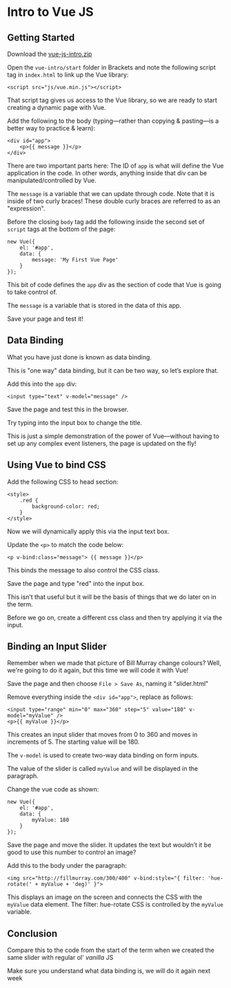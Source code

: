 # Intro to Vue JS

## Getting Started

Download the [vue-js-intro.zip](vue-js-intro.zip)

Open the `vue-intro/start` folder in Brackets and note the following script tag in `index.html` to link up the Vue library:

	<script src="js/vue.min.js"></script>

That script tag gives us access to the Vue library, so we are ready to start creating a dynamic page with Vue.

Add the following to the body (typing—rather than copying & pasting—is a better way to practice & learn):

	<div id="app">
		<p>{{ message }}</p>
    </div>

There are two important parts here: The ID of `app` is what will define the Vue application in the code. In other words, anything inside that div can be manipulated/controlled by Vue.

The `message` is a variable that we can update through code. Note that it is inside of two curly braces! These double curly braces are referred to as an "expression".

Before the closing `body` tag add the following inside the second set of `script` tags at the bottom of the page:

	new Vue({
		el: '#app',
		data: {
			message: 'My First Vue Page'
		}
	});

This bit of code defines the `app` div as the section of code that Vue is going to take control of.

The `message` is a variable that is stored in the data of this app. 

Save your page and test it!

## Data Binding

What you have just done is known as data binding.

This is "one way" data binding, but it can be two way, so let’s explore that.

Add this into the `app` div:

	<input type="text" v-model="message" />

Save the page and test this in the browser.

Try typing into the input box to change the title.

This is just a simple demonstration of the power of Vue—without having to set up any complex event listeners, the page is updated on the fly!

## Using Vue to bind CSS

Add the following CSS to head section:

	<style>
		.red {
			background-color: red;
		}
	</style>

Now we will dynamically apply this via the input text box.

Update the `<p>` to match the code below:

	<p v-bind:class="message"> {{ message }}</p>	

This binds the message to also control the CSS class.

Save the page and type "red" into the input box.

This isn’t that useful but it will be the basis of things that we do later on in the term.

Before we go on, create a different css class and then try applying it via the input.

## Binding an Input Slider

Remember when we made that picture of Bill Murray change colours? Well, we're going to do it again, but this time we will code it with Vue!

Save the page and then choose `File > Save As`, naming it "slider.html"

Remove everything inside the `<div id="app">`, replace as follows:

	<input type="range" min="0" max="360" step="5" value="180" v-model="myValue" />
	<p>{{ myValue }}</p>

This creates an input slider that moves from 0 to 360 and moves in increments of 5. The starting value will be 180.

The `v-model` is used to create two-way data binding on form inputs.

The value of the slider is called `myValue` and will be displayed in the paragraph.

Change the vue code as shown:

	new Vue({
		el: '#app',
		data: {
			myValue: 180
		}
	});

Save the page and move the slider. It updates the text but wouldn’t it be good to use this number to control an image?

Add this to the body under the paragraph:

	<img src="http://fillmurray.com/300/400" v-bind:style="{ filter: 'hue-rotate(' + myValue + 'deg)' }">

This displays an image on the screen and connects the CSS with the `myValue` data element.
The filter: hue-rotate CSS is controlled by the `myValue` variable.

## Conclusion

Compare this to the code from the start of the term when we created the same slider with regular ol' _vanilla_ JS

Make sure you understand what data binding is, we will do it again next week